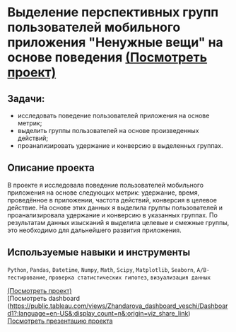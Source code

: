 # Выделение перспективных групп пользователей мобильного приложения "Ненужные вещи" на основе поведения [(Посмотреть проект)](https://github.com/IngaZhandarova/portfolio/tree/main/Final_project)

## Задачи:

* исследовать поведение пользователей приложения на основе метрик;
* выделить группы пользователей на основе произведенных действий;
* проанализировать удержание и конверсию в выделенных группах.

## Описание проекта
В проекте я исследовала поведение пользователей мобильного приложения на основе следующих метрик: удержание, время, проведённое в приложении, частота действий, конверсия в целевое действие. На основе этих данных я выделила группы пользователей и проанализировала удержание и конверсию в указанных группах. По результатам данных изысканий я выделила целевые и смежные группы, это необходимо для дальнейшего развития приложения.

## Используемые навыки и инструменты
`Python`, `Pandas`, `Datetime`, `Numpy`, `Math`, `Scipy`, `Matplotlib`, `Seaborn`, `A/B-тестирование`, `проверка статистических гипотез`, `визуализация данных`

[(Посмотреть проект)](https://github.com/IngaZhandarova/portfolio/tree/main/Final_project)
<br>
[Посмотреть dashboard (https://public.tableau.com/views/Zhandarova_dashboard_veschi/Dashboard1?:language=en-US&:display_count=n&:origin=viz_share_link)
<br>
[Посмотреть презентацию проекта](https://disk.yandex.ru/i/s8JSnDvXx99FrQ)













